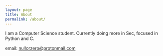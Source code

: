 ```yaml
---
layout: page
title: About
permalink: /about/
---
```


I am a Computer Science student. Currently doing more in Sec, focused in Python and C.

email: nullorzero@protonmail.com
